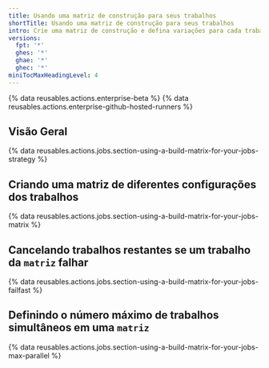 ```yaml
---
title: Usando uma matriz de construção para seus trabalhos
shortTitle: Usando uma matriz de construção para seus trabalhos
intro: Crie uma matriz de construção e defina variações para cada trabalho.
versions:
  fpt: '*'
  ghes: '*'
  ghae: '*'
  ghec: '*'
miniTocMaxHeadingLevel: 4
---
```


{% data reusables.actions.enterprise-beta %}
{% data reusables.actions.enterprise-github-hosted-runners %}

## Visão Geral

{% data reusables.actions.jobs.section-using-a-build-matrix-for-your-jobs-strategy %}

## Criando uma matriz de diferentes configurações dos trabalhos

{% data reusables.actions.jobs.section-using-a-build-matrix-for-your-jobs-matrix %}

## Cancelando trabalhos restantes se um trabalho da `matriz` falhar

{% data reusables.actions.jobs.section-using-a-build-matrix-for-your-jobs-failfast %}

## Definindo o número máximo de trabalhos simultâneos em uma `matriz`

{% data reusables.actions.jobs.section-using-a-build-matrix-for-your-jobs-max-parallel %}
